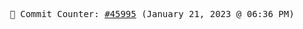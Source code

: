 <p align="center">
    <samp>
        📮 Commit Counter: <a href="https://github.com/Javascript-void0/Javascript-void0/commits/main">#45995</a> (January 21, 2023 @ 06:36 PM)
    </samp>
</p>